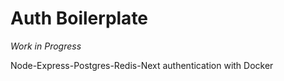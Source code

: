 # Auth Boilerplate

_Work in Progress_

Node-Express-Postgres-Redis-Next authentication with Docker
